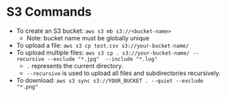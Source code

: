 # S3 Commands

- To create an S3 bucket: `aws s3 mb s3://<bucket-name>`
  - Note: bucket name must be globally unique
- To upload a file: `aws s3 cp test.csv s3://your-bucket-name/`
- To upload multiple files: `aws s3 cp . s3://your-bucket-name/ --recursive --exclude "*.jpg"  --include "*.log"`
  - `.` represents the current directory.
  - `--recursive` is used to upload all files and subdirectories recursively.
- To download: `aws s3 sync s3://YOUR_BUCKET . --quiet --exclude "*.png"
`
